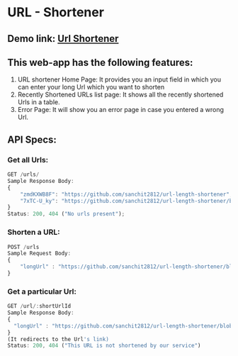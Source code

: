 # URL - Shortener

## Demo link: <a target="_blank" href='https://tinyurl.netlify.app/index.html'> Url Shortener</a>

## This web-app has the following features:

<ol>
	<li>URL shortener Home Page: It provides you an input field in which you can enter your long Url which you want to shorten </li>
  <li>Recently Shortened URLs list page: It shows all the recently shortened Urls in a table. </li>
  <li> Error Page: It will show you an error page in case you entered a wrong Url.
</ol>

## API Specs:

### Get all Urls:

```js
GET /urls/
Sample Response Body:
{
    "zmdKXWB8F": "https://github.com/sanchit2812/url-length-shortener",
    "7xTC-U_ky": "https://github.com/sanchit2812/url-length-shortener/blob/master/app.js"
}
Status: 200, 404 ("No urls present");
```
### Shorten a URL:

```js
POST /urls
Sample Request Body:
{
    "longUrl" : "https://github.com/sanchit2812/url-length-shortener/blob/master/app.js"
}

```

### Get a particular Url:

```js
GET /url/:shortUrlId
Sample Response Body:
{
  "longUrl" : "https://github.com/sanchit2812/url-length-shortener/blob/master/app.js"	
}
(It redirects to the Url's link)
Status: 200, 404 ("This URL is not shortened by our service")
```
